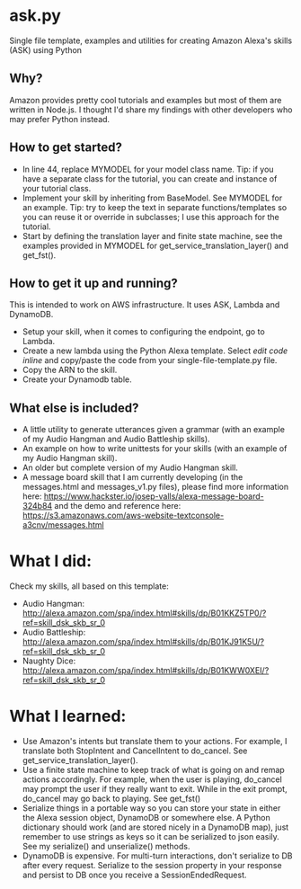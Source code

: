 # ask.py
Single file template, examples and utilities for creating Amazon Alexa's skills (ASK) using Python

## Why?
Amazon provides pretty cool tutorials and examples but most of them are written in Node.js. I thought I'd share my findings with other developers who may prefer Python instead.

## How to get started?
* In line 44, replace MYMODEL for your model class name. Tip: if you have a separate class for the tutorial, you can create and instance of your tutorial class.
* Implement your skill by inheriting from BaseModel. See MYMODEL for an example. Tip: try to keep the text in separate functions/templates so you can reuse it or override in subclasses; I use this approach for the tutorial.
* Start by defining the translation layer and finite state machine, see the examples provided in MYMODEL for get_service_translation_layer() and get_fst().

## How to get it up and running?
This is intended to work on AWS infrastructure. It uses ASK, Lambda and DynamoDB.
* Setup your skill, when it comes to configuring the endpoint, go to Lambda.
* Create a new lambda using the Python Alexa template. Select *edit code inline* and copy/paste the code from your single-file-template.py file.
* Copy the ARN to the skill.
* Create your Dynamodb table.


## What else is included?
* A little utility to generate utterances given a grammar (with an example of my Audio Hangman and Audio Battleship skills).
* An example on how to write unittests for your skills (with an example of my Audio Hangman skill).
* An older but complete version of my Audio Hangman skill.
* A message board skill that I am currently developing (in the messages.html and messages_v1.py files), please find more information here: https://www.hackster.io/josep-valls/alexa-message-board-324b84 and the demo and reference here: https://s3.amazonaws.com/aws-website-textconsole-a3cnv/messages.html

# What I did:
Check my skills, all based on this template:
* Audio Hangman: http://alexa.amazon.com/spa/index.html#skills/dp/B01KKZ5TP0/?ref=skill_dsk_skb_sr_0
* Audio Battleship: http://alexa.amazon.com/spa/index.html#skills/dp/B01KJ91K5U/?ref=skill_dsk_skb_sr_0
* Naughty Dice: http://alexa.amazon.com/spa/index.html#skills/dp/B01KWW0XEI/?ref=skill_dsk_skb_sr_0

# What I learned:
* Use Amazon's intents but translate them to your actions. For example, I translate both StopIntent and CancelIntent to do_cancel. See get_service_translation_layer().
* Use a finite state machine to keep track of what is going on and remap actions accordingly. For example, when the user is playing, do_cancel may prompt the user if they really want to exit. While in the exit prompt, do_cancel may go back to playing. See get_fst()
* Serialize things in a portable way so you can store your state in either the Alexa session object, DynamoDB or somewhere else. A Python dictionary should work (and are stored nicely in a DynamoDB map), just remember to use strings as keys so it can be serialized to json easily. See my serialize() and unserialize() methods.
* DynamoDB is expensive. For multi-turn interactions, don't serialize to DB after every request. Serialize to the session property in your response and persist to DB once you receive a SessionEndedRequest.

